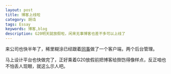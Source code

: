 ```yaml
---
layout: post
title: 博客上线啦
category: 胡诌
tags: Essay
keywords: 博客,blog
description: G20明天就放假啦，闲来无事博客也差不多可以上线了
---
```


来公司也快半年了，稀里糊涂已经跟着[同事](https://github.com/lzhcoder)做了一个客户端，两个后台管理。


马上设计平台也快做完了，正好乘着G20放假前把博客给捯饬得像样点，反正咱也不怕丢人现眼，就这么示人吧。
